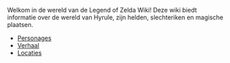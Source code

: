 Welkom in de wereld van de Legend of Zelda Wiki! Deze wiki biedt informatie over de wereld van Hyrule, zijn helden, slechteriken en magische plaatsen.
- [Personages](personages.md)
- [Verhaal](verhaal.md)
- [Locaties](locaties.md)

